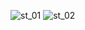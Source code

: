 ![st_01](https://github.com/user-attachments/assets/8d0051ea-c429-4763-b02e-fe8e61ff7045)
![st_02](https://github.com/user-attachments/assets/a1db8f00-f7ea-4ebf-b3df-d582000c3df2)
